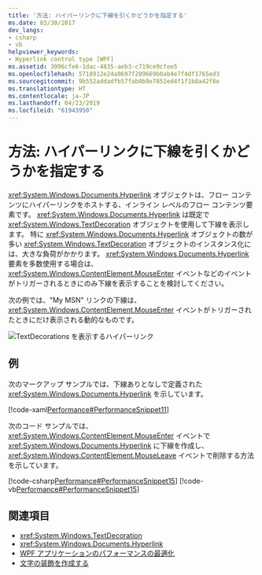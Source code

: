 ```yaml
---
title: '方法: ハイパーリンクに下線を引くかどうかを指定する'
ms.date: 03/30/2017
dev_langs:
- csharp
- vb
helpviewer_keywords:
- Hyperlink control type [WPF]
ms.assetid: 3996cfe6-1dac-4835-aeb3-c719ce9cfee5
ms.openlocfilehash: 5718912e24a0697f209669b0ab4e7f4df1765ed3
ms.sourcegitcommit: 9b552addadfb57fab0b9e7852ed4f1f1b8a42f8e
ms.translationtype: HT
ms.contentlocale: ja-JP
ms.lasthandoff: 04/23/2019
ms.locfileid: "61943950"
---
```

# <a name="how-to-specify-whether-a-hyperlink-is-underlined"></a>方法: ハイパーリンクに下線を引くかどうかを指定する
<xref:System.Windows.Documents.Hyperlink> オブジェクトは、フロー コンテンツにハイパーリンクをホストする、インライン レベルのフロー コンテンツ要素です。 <xref:System.Windows.Documents.Hyperlink> は既定で <xref:System.Windows.TextDecoration> オブジェクトを使用して下線を表示します。 特に <xref:System.Windows.Documents.Hyperlink> オブジェクトの数が多い <xref:System.Windows.TextDecoration> オブジェクトのインスタンス化には、大きな負荷がかかります。 <xref:System.Windows.Documents.Hyperlink> 要素を多数使用する場合は、<xref:System.Windows.ContentElement.MouseEnter> イベントなどのイベントがトリガーされるときにのみ下線を表示することを検討してください。  
  
 次の例では、"My MSN" リンクの下線は、<xref:System.Windows.ContentElement.MouseEnter> イベントがトリガーされたときにだけ表示される動的なものです。  
  
  ![TextDecorations を表示するハイパーリンク](./media/how-to-specify-whether-a-hyperlink-is-underlined/text-decorations-hyperlinks.png)  

## <a name="example"></a>例  
 次のマークアップ サンプルでは、下線ありとなしで定義された <xref:System.Windows.Documents.Hyperlink> を示しています。  
  
 [!code-xaml[Performance#PerformanceSnippet11](~/samples/snippets/csharp/VS_Snippets_Wpf/Performance/CSharp/Hyperlink.xaml#performancesnippet11)]  
  
 次のコード サンプルでは、<xref:System.Windows.ContentElement.MouseEnter> イベントで <xref:System.Windows.Documents.Hyperlink> に下線を作成し、<xref:System.Windows.ContentElement.MouseLeave> イベントで削除する方法を示しています。  
  
 [!code-csharp[Performance#PerformanceSnippet15](~/samples/snippets/csharp/VS_Snippets_Wpf/Performance/CSharp/Hyperlink.xaml.cs#performancesnippet15)]
 [!code-vb[Performance#PerformanceSnippet15](~/samples/snippets/visualbasic/VS_Snippets_Wpf/Performance/visualbasic/hyperlink.xaml.vb#performancesnippet15)]  
  
## <a name="see-also"></a>関連項目

- <xref:System.Windows.TextDecoration>
- <xref:System.Windows.Documents.Hyperlink>
- [WPF アプリケーションのパフォーマンスの最適化](optimizing-wpf-application-performance.md)
- [文字の装飾を作成する](how-to-create-a-text-decoration.md)
